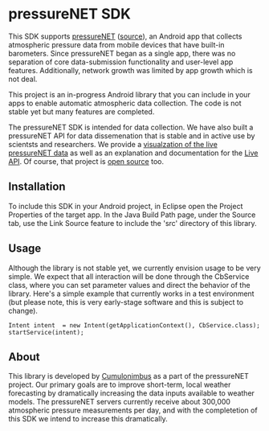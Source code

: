pressureNET SDK
===============

This SDK supports [pressureNET](https://play.google.com/store/apps/details?id=ca.cumulonimbus.barometernetwork) ([source](https://github.com/CbSoftware/pressureNET)), an Android app that collects atmospheric pressure data from mobile devices that have built-in barometers. Since pressureNET began as a single app, there was no separation of core data-submission functionality and user-level app features. Additionally, network growth was limited by app growth which is not deal. 

This project is an in-progress Android library that you can include in your apps to enable automatic atmospheric data collection. The code is not stable yet but many features are completed. 

The pressureNET SDK is intended for data collection. We have also built a pressureNET API for data dissemenation that is stable and in active use by scientsts and researchers. We provide a [visualzation of the live pressureNET data](http://pressurenet.cumulonimbus.ca/) as well as an explanation and documentation for the [Live API](http://pressurenet.cumulonimbus.ca/livestream/). Of course, that project is [open source](https://github.com/JacobSheehy/pressureNETAnalysis) too.

Installation
------------

To include this SDK in your Android project, in Eclipse open the Project Properties of the target app. In the Java Build Path page, under the Source tab, use the Link Source feature to include the 'src' directory of this library.

Usage
-----

Although the library is not stable yet, we currently envision usage to be very simple. We expect that all interaction will be done through the CbService class, where you can set parameter values and direct the behavior of the library. Here's a simple example that currently works in a test environment (but please note, this is very early-stage software and this is subject to change).

    Intent intent  = new Intent(getApplicationContext(), CbService.class);
    startService(intent);
    
    
About
-----

This library is developed by [Cumulonimbus](http://cumulonimbus.ca) as a part of the pressureNET project. Our primary goals are to improve short-term, local weather forecasting by dramatically increasing the data inputs available to weather models. The pressureNET servers currently receive about 300,000 atmospheric pressure measurements per day, and with the completetion of this SDK we intend to increase this dramatically.

